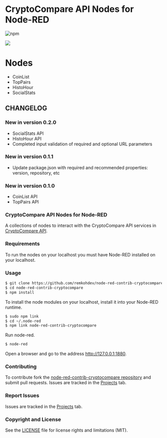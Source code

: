 CryptoCompare API Nodes for Node-RED
====================================

![npm](https://img.shields.io/badge/node--red--contrib-npm-blue.svg)

<a target="blank" href="https://www.paypal.me/remkohdev"><img src="https://img.shields.io/badge/Donate-PayPal-blue.svg"/></a>

# Nodes

- CoinList
- TopPairs 
- HistoHour
- SocialStats

## CHANGELOG

### New in version 0.2.0

- SocialStats API
- HistoHour API
- Completed input validation of required and optional URL parameters

### New in version 0.1.1

- Update package.json with required and recommended properties: version, repository, etc

### New in version 0.1.0

- CoinList API
- TopPairs API

### CryptoCompare API Nodes for Node-RED

A collections of nodes to interact with the CryptoCompare API services in [CryptoCompare API](https://www.cryptocompare.com/api/).


### Requirements

To run the nodes on your localhost you must have Node-RED installed on your localhost. 

### Usage

```bash
$ git clone https://github.com/remkohdev/node-red-contrib-cryptocompare.git
$ cd node-red-contrib-cryptocompare
$ npm install
```

To install the node modules on your localhost, install it into your Node-RED runtime.

```bash
$ sudo npm link
$ cd ~/.node-red
$ npm link node-red-contrib-cryptocompare
```

Run node-red.

```bash
$ node-red
```

Open a browser and go to the address http://127.0.0.1:1880.


### Contributing

To contribute fork the [node-red-contrib-cryptocompare repository](https://github.com/remkohdev/node-red-contrib-cryptocompare.git) and submit pull requests. Issues are tracked in the [Projects](https://github.com/remkohdev/node-red-contrib-cryptocompare/projects/1) tab.


### Report Issues

Issues are tracked in the [Projects](https://github.com/remkohdev/node-red-contrib-cryptocompare/projects/1) tab.

### Copyright and License

See the [LICENSE](LICENSE.md) file for license rights and limitations (MIT).
